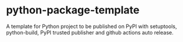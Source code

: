 # python-package-template
A template for Python project to be published on PyPI with setuptools, python-build, PyPI trusted publisher and github actions auto release.
